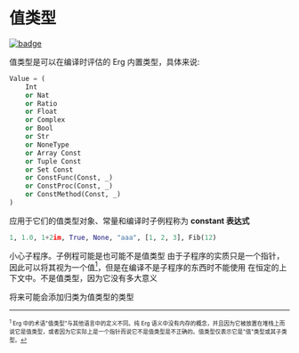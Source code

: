 # 值类型

[![badge](https://img.shields.io/endpoint.svg?url=https%3A%2F%2Fgezf7g7pd5.execute-api.ap-northeast-1.amazonaws.com%2Fdefault%2Fsource_up_to_date%3Fowner%3Derg-lang%26repos%3Derg%26ref%3Dmain%26path%3Ddoc/EN/syntax/type/08_value.md%26commit_hash%3D06f8edc9e2c0cee34f6396fd7c64ec834ffb5352)](https://gezf7g7pd5.execute-api.ap-northeast-1.amazonaws.com/default/source_up_to_date?owner=erg-lang&repos=erg&ref=main&path=doc/EN/syntax/type/08_value.md&commit_hash=06f8edc9e2c0cee34f6396fd7c64ec834ffb5352)

值类型是可以在编译时评估的 Erg 内置类型，具体来说: 

```python
Value = (
    Int
    or Nat
    or Ratio
    or Float
    or Complex
    or Bool
    or Str
    or NoneType
    or Array Const
    or Tuple Const
    or Set Const
    or ConstFunc(Const, _)
    or ConstProc(Const, _)
    or ConstMethod(Const, _)
)
```

应用于它们的值类型对象、常量和编译时子例程称为 __constant 表达式__

```python
1, 1.0, 1+2im, True, None, "aaa", [1, 2, 3], Fib(12)
```

小心子程序。子例程可能是也可能不是值类型
由于子程序的实质只是一个指针，因此可以将其视为一个值[<sup id="f1">1</sup>](#1)，但是在编译不是子程序的东西时不能使用 在恒定的上下文中。不是值类型，因为它没有多大意义

将来可能会添加归类为值类型的类型

---

<span id="1" style="font-size:x-small"><sup>1</sup> Erg 中的术语"值类型"与其他语言中的定义不同。纯 Erg 语义中没有内存的概念，并且因为它被放置在堆栈上而说它是值类型，或者因为它实际上是一个指针而说它不是值类型是不正确的。值类型仅表示它是"值"类型或其子类型。[↩](#f1)</span>
